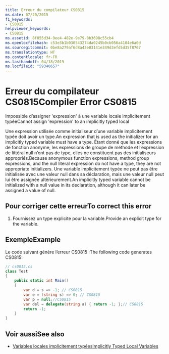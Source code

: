 ```yaml
---
title: Erreur du compilateur CS0815
ms.date: 07/20/2015
f1_keywords:
- CS0815
helpviewer_keywords:
- CS0815
ms.assetid: 8f055d34-9ee4-482e-9e79-8b3698c55cb4
ms.openlocfilehash: c53e3b1b030543274da0245b0cb056a4104e6a0d
ms.sourcegitcommit: 0be8a279af6d8a43e03141e349d3efd5d35f8767
ms.translationtype: HT
ms.contentlocale: fr-FR
ms.lasthandoff: 04/18/2019
ms.locfileid: "59340657"
---
```

# <a name="compiler-error-cs0815"></a><span data-ttu-id="80383-102">Erreur du compilateur CS0815</span><span class="sxs-lookup"><span data-stu-id="80383-102">Compiler Error CS0815</span></span>
<span data-ttu-id="80383-103">Impossible d’assigner 'expression' à une variable locale implicitement typée</span><span class="sxs-lookup"><span data-stu-id="80383-103">Cannot assign 'expression' to an implicitly typed local</span></span>  
  
 <span data-ttu-id="80383-104">Une expression utilisée comme initialiseur d’une variable implicitement typée doit avoir un type.</span><span class="sxs-lookup"><span data-stu-id="80383-104">An expression that is used as the initializer for an implicitly typed variable must have a type.</span></span> <span data-ttu-id="80383-105">Étant donné que les expressions de fonction anonyme, les expressions de groupe de méthode et l’expression de littéral null n’ont pas de type, elles ne constituent pas des initialiseurs appropriés.</span><span class="sxs-lookup"><span data-stu-id="80383-105">Because anonymous function expressions, method group expressions, and the null literal expression do not have a type, they are not appropriate initializers.</span></span> <span data-ttu-id="80383-106">Une variable implicitement typée ne peut pas être initialisée avec une valeur null dans sa déclaration, mais une valeur null peut lui être assignée ultérieurement.</span><span class="sxs-lookup"><span data-stu-id="80383-106">An implicitly typed variable cannot be initialized with a null value in its declaration, although it can later be assigned a value of null.</span></span>  
  
## <a name="to-correct-this-error"></a><span data-ttu-id="80383-107">Pour corriger cette erreur</span><span class="sxs-lookup"><span data-stu-id="80383-107">To correct this error</span></span>  
  
1. <span data-ttu-id="80383-108">Fournissez un type explicite pour la variable.</span><span class="sxs-lookup"><span data-stu-id="80383-108">Provide an explicit type for the variable.</span></span>  
  
## <a name="example"></a><span data-ttu-id="80383-109">Exemple</span><span class="sxs-lookup"><span data-stu-id="80383-109">Example</span></span>  
 <span data-ttu-id="80383-110">Le code suivant génère l’erreur CS0815 :</span><span class="sxs-lookup"><span data-stu-id="80383-110">The following code generates CS0815:</span></span>  
  
```csharp  
// cs0815.cs  
class Test  
{  
    public static int Main()  
    {  
        var d = s => -1; // CS0815  
        var e = (string s) => 0; // CS0815  
        var p = null;//CS0815  
        var del = delegate(string a) { return -1; };// CS0815  
        return -1;  
    }  
}  
```  
  
## <a name="see-also"></a><span data-ttu-id="80383-111">Voir aussi</span><span class="sxs-lookup"><span data-stu-id="80383-111">See also</span></span>

- [<span data-ttu-id="80383-112">Variables locales implicitement typées</span><span class="sxs-lookup"><span data-stu-id="80383-112">Implicitly Typed Local Variables</span></span>](../../csharp/programming-guide/classes-and-structs/implicitly-typed-local-variables.md)

